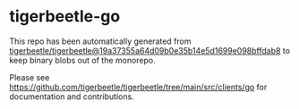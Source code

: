 # tigerbeetle-go
This repo has been automatically generated from
[tigerbeetle/tigerbeetle@19a37355a64d09b0e35b14e5d1699e098bffdab8](https://github.com/tigerbeetle/tigerbeetle/commit/19a37355a64d09b0e35b14e5d1699e098bffdab8)
to keep binary blobs out of the monorepo.

Please see
<https://github.com/tigerbeetle/tigerbeetle/tree/main/src/clients/go>
for documentation and contributions.